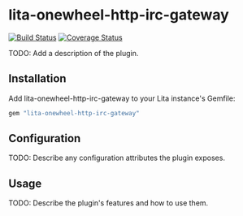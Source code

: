 # lita-onewheel-http-irc-gateway

[![Build Status](https://travis-ci.org/onewheelskyward/lita-onewheel-http-irc-gateway.png?branch=master)](https://travis-ci.org/onewheelskyward/lita-onewheel-http-irc-gateway)
[![Coverage Status](https://coveralls.io/repos/onewheelskyward/lita-onewheel-http-irc-gateway/badge.png)](https://coveralls.io/r/onewheelskyward/lita-onewheel-http-irc-gateway)

TODO: Add a description of the plugin.

## Installation

Add lita-onewheel-http-irc-gateway to your Lita instance's Gemfile:

``` ruby
gem "lita-onewheel-http-irc-gateway"
```

## Configuration

TODO: Describe any configuration attributes the plugin exposes.

## Usage

TODO: Describe the plugin's features and how to use them.
